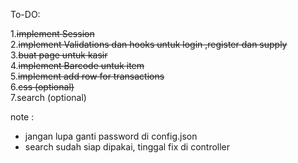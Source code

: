 To-DO: 

1.~~implement Session <br>~~
2.~~implement Validations dan hooks untuk login ,register dan supply <br>~~
3.~~buat page untuk kasir <br>~~
4.~~implement Barcode untuk item <br>~~
5.~~implement add row for transactions <br>~~
6.~~css (optional) <br>~~
7.search (optional) <br>


note : <br>
- jangan lupa ganti password di config.json <br>
- search sudah siap dipakai, tinggal fix di controller 
